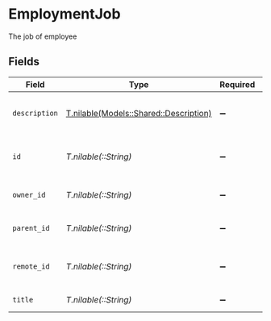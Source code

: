 # EmploymentJob

The job of employee


## Fields

| Field                                                                        | Type                                                                         | Required                                                                     | Description                                                                  | Example                                                                      |
| ---------------------------------------------------------------------------- | ---------------------------------------------------------------------------- | ---------------------------------------------------------------------------- | ---------------------------------------------------------------------------- | ---------------------------------------------------------------------------- |
| `description`                                                                | [T.nilable(Models::Shared::Description)](../../models/shared/description.md) | :heavy_minus_sign:                                                           | The employee job description                                                 |                                                                              |
| `id`                                                                         | *T.nilable(::String)*                                                        | :heavy_minus_sign:                                                           | Unique identifier                                                            | 8187e5da-dc77-475e-9949-af0f1fa4e4e3                                         |
| `owner_id`                                                                   | *T.nilable(::String)*                                                        | :heavy_minus_sign:                                                           | The owner_id of the job                                                      | 5356                                                                         |
| `parent_id`                                                                  | *T.nilable(::String)*                                                        | :heavy_minus_sign:                                                           | The parent_id of the job                                                     | 7577                                                                         |
| `remote_id`                                                                  | *T.nilable(::String)*                                                        | :heavy_minus_sign:                                                           | Provider's unique identifier                                                 | 8187e5da-dc77-475e-9949-af0f1fa4e4e3                                         |
| `title`                                                                      | *T.nilable(::String)*                                                        | :heavy_minus_sign:                                                           | Title of the job                                                             | Software Engineer                                                            |